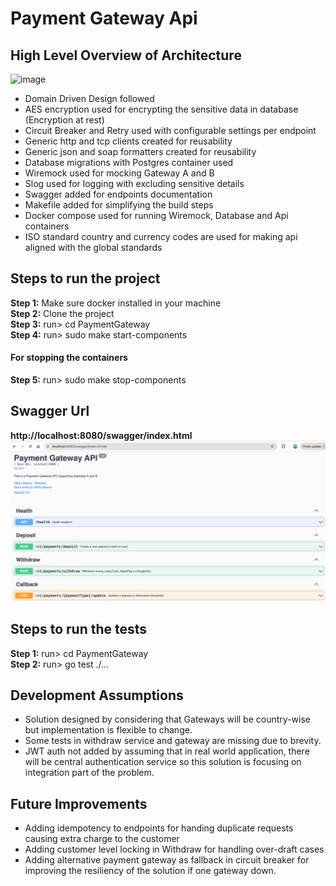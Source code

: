 # Payment Gateway Api
## High Level Overview of Architecture
<img width="1048" alt="image" src="https://github.com/user-attachments/assets/0de2b176-4e55-4710-b50f-ec495a323c9e">

- Domain Driven Design followed 
- AES encryption used for encrypting the sensitive data in database (Encryption at rest)
- Circuit Breaker and Retry used with configurable settings per endpoint
- Generic http and tcp clients created for reusability
- Generic json and soap formatters created for reusability
- Database migrations with Postgres container used 
- Wiremock used for mocking Gateway A and B
- Slog used for logging with excluding sensitive details
- Swagger added for endpoints documentation
- Makefile added for simplifying the build steps
- Docker compose used for running Wiremock, Database and Api containers 
- ISO standard country and currency codes are used for making api aligned with the global standards

## Steps to run the project
**Step 1:** Make sure docker installed in your machine  <br />
**Step 2:** Clone the project  <br />
**Step 3:** run> cd PaymentGateway <br />
**Step 4:** run> sudo make start-components <br />
#### For stopping the containers
**Step 5:** run> sudo make stop-components 

## Swagger Url
**http://localhost:8080/swagger/index.html**
![img.png](img.png)

## Steps to run the tests
**Step 1:** run> cd PaymentGateway <br />
**Step 2:** run> go test ./...
## Development Assumptions
- Solution designed by considering that Gateways will be country-wise
  but implementation is flexible to change.
- Some tests in withdraw service and gateway are missing due to brevity.
- JWT auth not added by assuming that in real world application, there 
  will be central authentication service so this solution is focusing on 
  integration part of the problem.

## Future Improvements
- Adding idempotency to endpoints for handing duplicate requests causing extra charge to the customer
- Adding customer level locking in Withdraw for handling over-draft cases
- Adding alternative payment gateway as fallback in circuit breaker for improving the resiliency of the solution if one gateway down.
